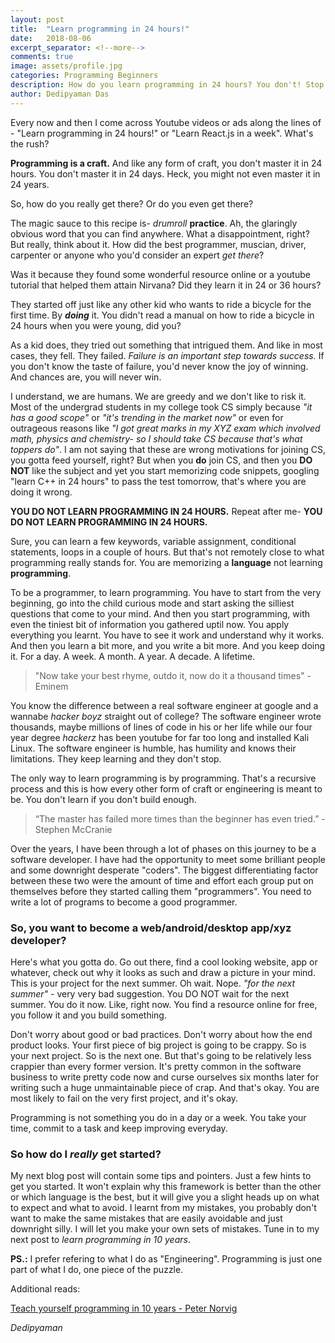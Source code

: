 ```yaml
---
layout: post
title:  "Learn programming in 24 hours!"
date:   2018-08-06
excerpt_separator: <!--more-->
comments: true
image: assets/profile.jpg
categories: Programming Beginners
description: How do you learn programming in 24 hours? You don't! Stop falling for the bait!
author: Dedipyaman Das
---
```


Every now and then I come across Youtube videos or ads along the lines of - "Learn programming in 24 hours!" or "Learn React.js in a week". What's the rush?
<!--more-->

**Programming is a craft.** And like any form of craft, you don't master it in 24 hours. You don't master it in 24 days. Heck, you might not even master it in 24 years. 

So, how do you really get there? Or do you even get there?

The magic sauce to this recipe is- _*drumroll*_ **practice**. Ah, the glaringly obvious word that you can find anywhere. What a disappointment, right? But really, think about it. How did the best programmer, muscian, driver, carpenter or anyone who you'd consider an expert _get there_? 

Was it because they found some wonderful resource online or a youtube tutorial that helped them attain Nirvana? Did they learn it in 24 or 36 hours?

They started off just like any other kid who wants to ride a bicycle for the first time. By _**doing**_ it. You didn't read a manual on how to ride a bicycle in 24 hours when you were young, did you?

As a kid does, they tried out something that intrigued them. And like in most cases, they fell. They failed. _Failure is an important step towards success._ If you don't know the taste of failure, you'd never know the joy of winning. And chances are, you will never win. 

I understand, we are humans. We are greedy and we don't like to risk it. Most of the undergrad students in my college took CS simply because _"it has a good scope"_ or _"it's trending in the market now"_ or even for outrageous reasons like _"I got great marks in my XYZ exam which involved math, physics and chemistry- so I should take CS because that's what toppers do"_. I am not saying that these are wrong motivations for joining CS, you gotta feed yourself, right? But when you **do** join CS, and then you **DO NOT** like the subject and yet you start memorizing code snippets, googling "learn C++ in 24 hours" to pass the test tomorrow, that's where you are doing it wrong. 

**YOU DO NOT LEARN PROGRAMMING IN 24 HOURS.**  Repeat after me- **YOU DO NOT LEARN PROGRAMMING IN 24 HOURS.**

Sure, you can learn a few keywords, variable assignment, conditional statements, loops in a couple of hours. But that's not remotely close to what programming really stands for. You are memorizing a **language** not learning **programming**. 

To be a programmer, to learn programming. You have to start from the very beginning, go into the child curious mode and start asking the silliest questions that come to your mind. And then you start programming, with even the tiniest bit of information you gathered uptil now. You apply everything you learnt. You have to see it work and understand why it works. And then you learn a bit more, and you write a bit more. And you keep doing it. For a day. A week. A month. A year. A decade. A lifetime. 

> "Now take your best rhyme, outdo it, now do it a thousand times" - Eminem

You know the difference between a real software engineer at google and a wannabe _hacker boyz_ straight out of college? The software engineer wrote thousands, maybe millions of lines of code in his or her life while our four year degree _hackerz_ has been youtube for far too long and installed Kali Linux. The software engineer is humble, has humility and knows their limitations. They keep learning and they don't stop.

The only way to learn programming is by programming. That's a recursive process and this is how every other form of craft or engineering is meant to be. You don't learn if you don't build enough. 

>“The master has failed more times than the beginner has even tried.” - Stephen McCranie

Over the years, I have been through a lot of phases on this journey to be a software developer. I have had the opportunity to meet some brilliant people and some downright desperate "coders". The biggest differentiating factor between these two were the amount of time and effort each group put on themselves before they started calling them "programmers". You need to write a lot of programs to become a good programmer.

### So, you want to become a web/android/desktop app/xyz developer?

Here's what you gotta do. Go out there, find a cool looking website, app or whatever, check out why it looks as such and draw a picture in your mind. This is your project for the next summer. Oh wait. Nope. _"for the next summer"_ - very very bad suggestion. You DO NOT wait for the next summer. You do it now. Like, right now. You find a resource online for free, you follow it and you build something. 


Don't worry about good or bad practices. Don't worry about how the end product looks. Your first piece of big project is going to be crappy. So is your next project. So is the next one. But that's going to be relatively less crappier than every former version. It's pretty common in the software business to write pretty code now and curse ourselves six months later for writing such a huge unmaintainable piece of crap. And that's okay. You are most likely to fail on the very first project, and it's okay.

Programming is not something you do in a day or a week. You take your time, commit to a task and keep improving everyday.

### So how do I _really_ get started?

My next blog post will contain some tips and pointers. Just a few hints to get you started. It won't explain why this framework is better than the other or which language is the best, but it will give you a slight heads up on what to expect and what to avoid. I learnt from my mistakes, you probably don't want to make the same mistakes that are easily avoidable and just downright silly. I will let you make your own sets of mistakes. Tune in to my next post to _learn programming in 10 years_.


**PS.:** I prefer refering to what I do as "Engineering". Programming is just one part of what I do, one piece of the puzzle.


Additional reads:

[Teach yourself programming in 10 years - Peter Norvig](https://norvig.com/21-days.html)

_Dedipyaman_
